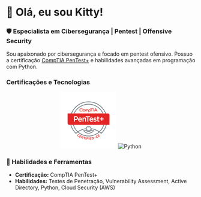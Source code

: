# 👋 Olá, eu sou Kitty!

### 🛡️ Especialista em Cibersegurança | Pentest | Offensive Security

Sou apaixonado por cibersegurança e focado em pentest ofensivo. Possuo a certificação [CompTIA PenTest+](https://www.comptia.org/certifications/pentest) e habilidades avançadas em programação com Python.

### Certificações e Tecnologias

<p align="center">
  <img src="https://github.com/O-DESERTOR-DA-MATRIX/O-DESERTOR-DA-MATRIX/blob/main/PenTest%2Bce%20certified%20Logo.png" alt="CompTIA PenTest+" width="150" height="150"/>
  <img src="https://cdn.jsdelivr.net/gh/devicons/devicon/icons/python/python-original.svg" alt="Python" width="150" height="150"/>
</p>

### 🔧 Habilidades e Ferramentas
- **Certificação:** CompTIA PenTest+
- **Habilidades:** Testes de Penetração, Vulnerability Assessment, Active Directory, Python, Cloud Security (AWS)
